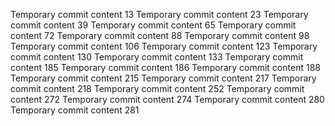Temporary commit content 13
Temporary commit content 23
Temporary commit content 39
Temporary commit content 65
Temporary commit content 72
Temporary commit content 88
Temporary commit content 98
Temporary commit content 106
Temporary commit content 123
Temporary commit content 130
Temporary commit content 133
Temporary commit content 185
Temporary commit content 186
Temporary commit content 188
Temporary commit content 215
Temporary commit content 217
Temporary commit content 218
Temporary commit content 252
Temporary commit content 272
Temporary commit content 274
Temporary commit content 280
Temporary commit content 281
